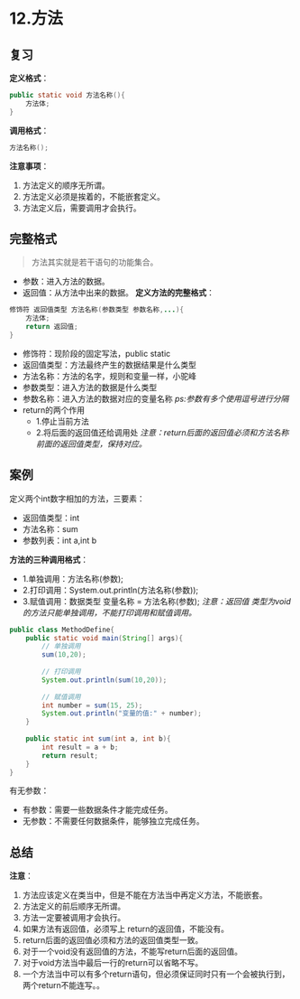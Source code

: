 # 12.方法
## 复习
**定义格式**：
```Java
public static void 方法名称(){
    方法体;
}
```
**调用格式**：
```Java
方法名称();
```
**注意事项**：
1. 方法定义的顺序无所谓。
2. 方法定义必须是挨着的，不能嵌套定义。
3. 方法定义后，需要调用才会执行。
## 完整格式
> 方法其实就是若干语句的功能集合。
* 参数：进入方法的数据。
* 返回值：从方法中出来的数据。
**定义方法的完整格式**：
```Java
修饰符 返回值类型 方法名称(参数类型 参数名称,...){
    方法体;
    return 返回值;
}
```
* 修饰符：现阶段的固定写法，public static
* 返回值类型：方法最终产生的数据结果是什么类型
* 方法名称：方法的名字，规则和变量一样，小驼峰
* 参数类型：进入方法的数据是什么类型
* 参数名称：进入方法的数据对应的变量名称
*ps:参数有多个使用逗号进行分隔*
* return的两个作用
  * 1.停止当前方法
  * 2.将后面的返回值还给调用处
*注意：return后面的返回值必须和方法名称前面的返回值类型，保持对应。*

## 案例
定义两个int数字相加的方法，三要素：
* 返回值类型：int
* 方法名称：sum
* 参数列表：int a,int b

**方法的三种调用格式**：
  * 1.单独调用：方法名称(参数);
  * 2.打印调用：System.out.println(方法名称(参数));
  * 3.赋值调用：数据类型 变量名称 = 方法名称(参数);
  *注意：返回值 类型为void的方法只能单独调用，不能打印调用和赋值调用。*
```Java
public class MethodDefine{
    public static void main(String[] args){
        // 单独调用
        sum(10,20);
        
        // 打印调用
        System.out.println(sum(10,20));
        
        // 赋值调用
        int number = sum(15, 25);
        System.out.println("变量的值:" + number);
    }
    
    public static int sum(int a, int b){
        int result = a + b;
        return result;
    }
}
```

有无参数：
* 有参数：需要一些数据条件才能完成任务。
* 无参数：不需要任何数据条件，能够独立完成任务。

## 总结 
**注意**：
1. 方法应该定义在类当中，但是不能在方法当中再定义方法，不能嵌套。
2. 方法定义的前后顺序无所谓。
3. 方法一定要被调用才会执行。
4. 如果方法有返回值，必须写上 return的返回值，不能没有。
5. return后面的返回值必须和方法的返回值类型一致。
6. 对于一个void没有返回值的方法，不能写return后面的返回值。
7. 对于void方法当中最后一行的return可以省略不写。
8. 一个方法当中可以有多个return语句，但必须保证同时只有一个会被执行到，两个return不能连写。。